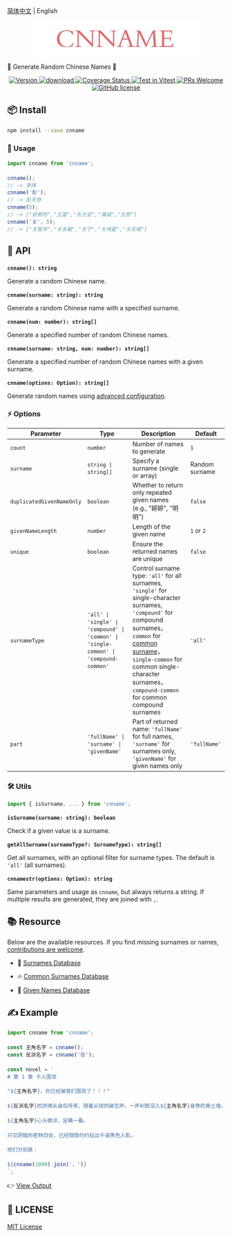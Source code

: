 [简体中文](./READEME.md) | English

<p align="center">
  <a href="https://github.com/yyz945947732/cnname">
    <img src="./public/logo.png" alt="logo.png" border="0"  />
  </a>
</p>

👦 Generate Random Chinese Names 👧

<p align="center">
  <a href="https://www.npmjs.com/package/cnname">
    <img src="https://img.shields.io/npm/v/cnname.svg" alt="Version" />
  </a>
  <a href="https://www.npmjs.com/package/cnname">
    <img src="https://img.shields.io/npm/dm/cnname.svg" alt="download" />
  </a>
  <a href="https://coveralls.io/github/yyz945947732/cnname?branch=master">
    <img
      src="https://coveralls.io/repos/github/yyz945947732/cnname/badge.svg?branch=master"
      alt="Coverage Status"
    />
  </a>
  <a href="https://vitest.dev">
    <img
      src="https://img.shields.io/badge/ Vitest-tested-6da13f.svg?logo=vitest&labelColor=edd532"
      alt="Test in Vitest"
    />
  </a>
  <a href="https://github.com/yyz945947732/cnname/pulls">
    <img
      src="https://img.shields.io/badge/PRs-welcome-brightgreen.svg"
      alt="PRs Welcome"
    />
  </a>
  <a href="https://github.com/yyz945947732/cnname/blob/master/LICENSE">
    <img
      src="https://img.shields.io/badge/license-MIT-blue.svg"
      alt="GitHub license"
    />
  </a>
</p>

## 📦 Install

```bash
npm install --save cnname
```

### 🚀 Usage

```js
import cnname from 'cnname';

cnname();
// -> 李炜
cnname('彭');
// -> 彭天奇
cnname(5);
// -> ["俞俐均","王富","东方全","蒲诚","左哲"]
cnname('关', 5);
// -> ["关智华","关永毓","关宁","关伟星","关炎城"]
```

## 📖 API

**`cnname(): string`** 

Generate a random Chinese name.

**`cnname(surname: string): string`** 

Generate a random Chinese name with a specified surname.

**`cnname(num: number): string[]`** 

Generate a specified number of random Chinese names.

**`cnname(surname: string, num: number): string[]`** 

Generate a specified number of random Chinese names with a given surname.

**`cnname(options: Option): string[]`** 

Generate random names using [advanced configuration](#options).

### ⚡ Options

| Parameter | Type | Description | Default |
|-----------|------|-------------|---------|
| `count` | `number` | Number of names to generate | `1` |
| `surname` | `string \| string[]` | Specify a surname (single or array) | Random surname |
| `duplicatedGivenNameOnly` | `boolean` | Whether to return only repeated given names (e.g., "婷婷", "明明") | `false` |
| `givenNameLength` | `number` | Length of the given name | `1` or `2` |
| `unique` | `boolean` | Ensure the returned names are unique | `false` |
| `surnameType` | `'all' \| 'single' \| 'compound' \| 'common' \| 'single-common' \| 'compound-common'` | Control surname type: `'all'` for all surnames, `'single'` for single-character surnames, `'compound'` for compound surnames，`common` for [common surname](https://github.com/yyz945947732/cnname/blob/master/dict/commonSurname.json)，`single-common` for common single-character surnames，`compound-common` for common compound surnames | `'all'` |
| `part` | `'fullName' \| 'surname' \| 'givenName'` | Part of returned name: `'fullName'` for full names, `'surname'` for surnames only, `'givenName'` for given names only | `'fullName'` |

### 🛠️ Utils

```js
import { isSurname, ... } from 'cnname';
```
**`isSurname(surname: string): boolean`** 

Check if a given value is a surname.

**`getAllSurname(surnameType?: SurnameType): string[]`** 

Get all surnames, with an optional filter for surname types. The default is `'all'` (all surnames).

**`cnnamestr(options: Option): string`**  

Same parameters and usage as `cnname`, but always returns a string. If multiple results are generated, they are joined with `,`.

## 📚 Resource

Below are the available resources. If you find missing surnames or names, [contributions are welcome](https://github.com/yyz945947732/cnname/pulls).

- 📖 [Surnames Database](https://github.com/yyz945947732/cnname/blob/master/dict/surnames.json)

- 🔥 [Common Surnames Database](https://github.com/yyz945947732/cnname/blob/master/dict/commonSurname.json)

- 📝 [Given Names Database](https://github.com/yyz945947732/cnname/blob/master/dict/words.json)

## ✍️ Example

```js
import cnname from 'cnname';

const 主角名字 = cnname();
const 反派名字 = cnname('张');

const novel = `
# 第 1 章 千人围攻

"${主角名字}，你已经被我们围攻了！！！"

${反派名字}的厉啸从身后传来，随着尖锐的破空声，一声利箭没入${主角名字}身旁的黄土墙。

${主角名字}心头微凉，定睛一看。

只见阴暗的密林四处，已经隐隐约约钻出千道黑色人影。

他们分别是：

${cnname(1000).join('，')}
`;
```

👉 [View Output](https://github.com/yyz945947732/cnname/blob/master/example/novel.md)

## 📜 LICENSE

[MIT License](https://github.com/yyz945947732/cnname/blob/master/LICENSE)
